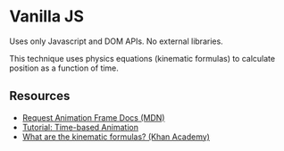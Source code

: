 # Vanilla JS

Uses only Javascript and DOM APIs. No external libraries.

This technique uses physics equations (kinematic formulas) to calculate position as a function of time.

## Resources

  * [Request Animation Frame Docs (MDN)](https://developer.mozilla.org/en-US/docs/Web/API/window/requestAnimationFrame)
  * [Tutorial: Time-based Animation](https://www.viget.com/articles/time-based-animation)
  * [What are the kinematic formulas? (Khan Academy)](https://www.khanacademy.org/science/physics/one-dimensional-motion/kinematic-formulas/a/what-are-the-kinematic-formulas)
